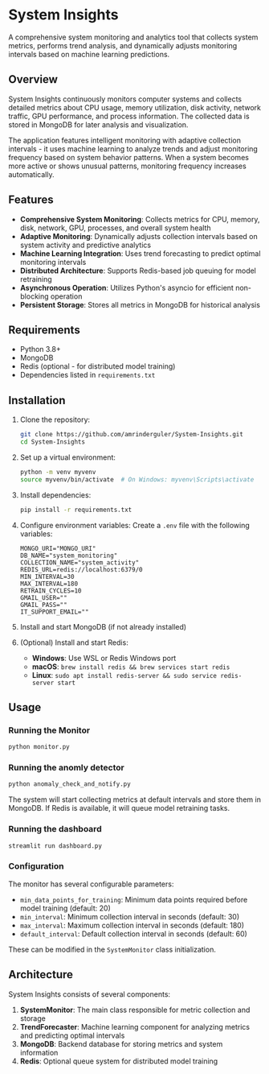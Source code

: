 # System Insights
A comprehensive system monitoring and analytics tool that collects system metrics, performs trend analysis, and dynamically adjusts monitoring intervals based on machine learning predictions.

## Overview

System Insights continuously monitors computer systems and collects detailed metrics about CPU usage, memory utilization, disk activity, network traffic, GPU performance, and process information. The collected data is stored in MongoDB for later analysis and visualization.

The application features intelligent monitoring with adaptive collection intervals - it uses machine learning to analyze trends and adjust monitoring frequency based on system behavior patterns. When a system becomes more active or shows unusual patterns, monitoring frequency increases automatically.

## Features

- **Comprehensive System Monitoring**: Collects metrics for CPU, memory, disk, network, GPU, processes, and overall system health
- **Adaptive Monitoring**: Dynamically adjusts collection intervals based on system activity and predictive analytics
- **Machine Learning Integration**: Uses trend forecasting to predict optimal monitoring intervals
- **Distributed Architecture**: Supports Redis-based job queuing for model retraining
- **Asynchronous Operation**: Utilizes Python's asyncio for efficient non-blocking operation
- **Persistent Storage**: Stores all metrics in MongoDB for historical analysis

## Requirements

- Python 3.8+
- MongoDB
- Redis (optional - for distributed model training)
- Dependencies listed in `requirements.txt`

## Installation

1. Clone the repository:
   ```bash
   git clone https://github.com/amrinderguler/System-Insights.git
   cd System-Insights
   ```

2. Set up a virtual environment:
   ```bash
   python -m venv myvenv
   source myvenv/bin/activate  # On Windows: myvenv\Scripts\activate
   ```

3. Install dependencies:
   ```bash
   pip install -r requirements.txt
   ```

4. Configure environment variables:
   Create a `.env` file with the following variables:
   ```
   MONGO_URI="MONGO_URI"
   DB_NAME="system_monitoring"
   COLLECTION_NAME="system_activity"
   REDIS_URL=redis://localhost:6379/0
   MIN_INTERVAL=30
   MAX_INTERVAL=180
   RETRAIN_CYCLES=10
   GMAIL_USER=""
   GMAIL_PASS=""
   IT_SUPPORT_EMAIL=""
   ```

5. Install and start MongoDB (if not already installed)

6. (Optional) Install and start Redis:
   - **Windows**: Use WSL or Redis Windows port
   - **macOS**: `brew install redis && brew services start redis`
   - **Linux**: `sudo apt install redis-server && sudo service redis-server start`

## Usage

### Running the Monitor
```bash
python monitor.py
```

### Running the anomly detector
```bash
python anomaly_check_and_notify.py
```

The system will start collecting metrics at default intervals and store them in MongoDB. If Redis is available, it will queue model retraining tasks.

### Running the dashboard
```bash
streamlit run dashboard.py
```

### Configuration

The monitor has several configurable parameters:

- `min_data_points_for_training`: Minimum data points required before model training (default: 20)
- `min_interval`: Minimum collection interval in seconds (default: 30)
- `max_interval`: Maximum collection interval in seconds (default: 180)
- `default_interval`: Default collection interval in seconds (default: 60)

These can be modified in the `SystemMonitor` class initialization.

## Architecture

System Insights consists of several components:

1. **SystemMonitor**: The main class responsible for metric collection and storage
2. **TrendForecaster**: Machine learning component for analyzing metrics and predicting optimal intervals
3. **MongoDB**: Backend database for storing metrics and system information
4. **Redis**: Optional queue system for distributed model training
